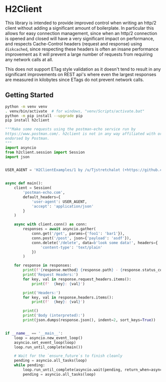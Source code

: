 # H2Client

This library is intended to provide improved control when writing an http/2
client without adding a significant amount of boilerplate. In particular this
allows for easy connection management, since when an http/2 connection is opened
and closed will have a very significant impact on performance, and respects
Cache-Control headers (request and response) using `diskcached`, since
respecting these headers is often an insane performance improvement as it will
prevent a large number of requests from requiring any network calls at all.

This does not support ETag style validation as it doesn't tend to result in any
significant improvements on REST api's where even the largest responses are
measured in kilobytes since ETags do not prevent network calls.

## Getting Started

```bash
python -m venv venv
. venv/bin/activate  # for windows, "venv/Scripts/activate.bat"
python -m pip install --upgrade pip
pip install h2client
```

```py
"""Make some requests using the postman-echo service run by
https://www.postman.com/. h2client is not in any way affiliated with or
endorsed by Postman.
"""
import asyncio
from h2client.session import Session
import json


USER_AGENT = 'H2ClientExamples/1 by /u/Tjstretchalot (+https://github.com/tjstretchalot/h2client)'


async def main():
    client = Session(
        'postman-echo.com',
        default_headers={
            'user-agent': USER_AGENT,
            'accept': 'application/json'
        }
    )

    async with client.conn() as conn:
        responses = await asyncio.gather(
            conn.get('/get', params={'foo1': 'bar1'}),
            conn.post('/post', json={'payload': 'asdf'}),
            conn.delete('/delete', data=b'look some data!', headers={
                'content-type': 'text/plain'
            })
        )

    for response in responses:
        print(f'{response.method} {response.path} - {response.status_code} {response.status_text}')
        print('Request Headers:')
        for key, val in response.request_headers.items():
            print(f'  {key}: {val}')

        print('Headers:')
        for key, val in response.headers.items():
            print(f'  {key}: {val}')

        print()
        print('Body (interpreted):')
        print(json.dumps(response.json(), indent=2, sort_keys=True))


if __name__ == '__main__':
    loop = asyncio.new_event_loop()
    asyncio.set_event_loop(loop)
    loop.run_until_complete(main())

    # Wait for the `ensure_future`s to finish cleanly
    pending = asyncio.all_tasks(loop)
    while pending:
        loop.run_until_complete(asyncio.wait(pending, return_when=asyncio.ALL_COMPLETED))
        pending = asyncio.all_tasks(loop)
```
